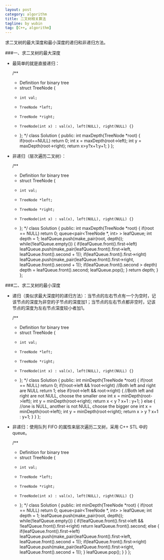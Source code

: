 ```yaml
---
layout: post
category: algorithm
title: 二叉树相关算法
tagline: by wubin
tag: [C++, algorithm]
---
```


求二叉树的最大深度和最小深度的递归和非递归方法。

<!--more-->

###一、求二叉树的最大深度

* 最简单的就是直接递归：

    /**
     * Definition for binary tree
     * struct TreeNode {
     *     int val;
     *     TreeNode *left;
     *     TreeNode *right;
     *     TreeNode(int x) : val(x), left(NULL), right(NULL) {}
     * };
     */
    class Solution {
    public:
        int maxDepth(TreeNode *root) {
            if(root==NULL) return 0;
            int x = maxDepth(root->left);
            int y = maxDepth(root->right);
            return x>y?x+1:y+1;
        }
    };

* 非递归（层次遍历二叉树）：

    /**
     * Definition for binary tree
     * struct TreeNode {
     *     int val;
     *     TreeNode *left;
     *     TreeNode *right;
     *     TreeNode(int x) : val(x), left(NULL), right(NULL) {}
     * };
     */
    class Solution {
    public:
        int maxDepth(TreeNode *root) {
            if(root == NULL) return 0;
            queue<pair<TreeNode *, int> > leafQueue;
            int depth = 1;
            leafQueue.push(make_pair(root, depth));
            while(!leafQueue.empty()) {
                if(leafQueue.front().first->left)
                    leafQueue.push(make_pair(leafQueue.front().first->left, leafQueue.front().second + 1));
                if(leafQueue.front().first->right)
                    leafQueue.push(make_pair(leafQueue.front().first->right, leafQueue.front().second + 1));
                if(leafQueue.front().second > depth)
                    depth = leafQueue.front().second;
                leafQueue.pop();
            }
            return depth;
        }
    };

###二、求二叉树的最小深度

* 递归（类似求最大深度时的递归方法）：当节点的左右节点有一个为空时，记该节点的深度为非空的子节点的深度加1；当节点的左右节点都非空时，记该节点的深度为左右节点深度较小者加1。

    /**
     * Definition for binary tree
     * struct TreeNode {
     *     int val;
     *     TreeNode *left;
     *     TreeNode *right;
     *     TreeNode(int x) : val(x), left(NULL), right(NULL) {}
     * };
     */
    class Solution {
    public:
        int minDepth(TreeNode *root) {
            if(root == NULL) return 0;
            if(!root->left && !root->right) //Both left and right are NULL
                return 1;
            else if(root->left && root->right) {  //Both left and right are not NULL, choose the smaller one
                int x = minDepth(root->left);
                int y = minDepth(root->right);
                return x < y ? x+1 : y+1;
            }
            else {                              //one is NULL, another is not NULL, choose the bigger one
                int x = minDepth(root->left);
                int y = minDepth(root->right);
                return x > y ? x+1 : y+1;
            }
        }
    };

* 非递归：使用队列 FIFO 的属性来层次遍历二叉树，采用 C++ STL 中的 queue。

    /**
     * Definition for binary tree
     * struct TreeNode {
     *     int val;
     *     TreeNode *left;
     *     TreeNode *right;
     *     TreeNode(int x) : val(x), left(NULL), right(NULL) {}
     * };
     */
    class Solution {
    public:
        int minDepth(TreeNode *root) {
            if(root == NULL) return 0;
            queue<pair<TreeNode *, int> > leafQueue;
            int depth = 1;
            leafQueue.push(make_pair(root, depth));
            while(!leafQueue.empty()) {
                if(!leafQueue.front().first->left && !leafQueue.front().first->right)
                    return leafQueue.front().second;
                else {
                    if(leafQueue.front().first->left)
                        leafQueue.push(make_pair(leafQueue.front().first->left, leafQueue.front().second + 1));
                    if(leafQueue.front().first->right)
                        leafQueue.push(make_pair(leafQueue.front().first->right, leafQueue.front().second + 1));
                }
                leafQueue.pop();
            }
        }
    };